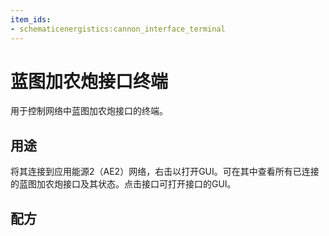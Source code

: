 ```yaml
---
item_ids: 
- schematicenergistics:cannon_interface_terminal
---
```


# 蓝图加农炮接口终端
用于控制网络中蓝图加农炮接口的终端。

## 用途
将其连接到应用能源2（AE2）网络，右击以打开GUI。可在其中查看所有已连接的蓝图加农炮接口及其状态。点击接口可打开接口的GUI。

## 配方
<Recipe id="cannon_interface_terminal" />
